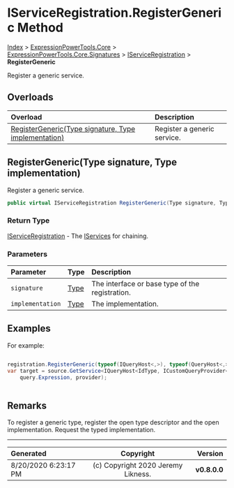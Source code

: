 ﻿# IServiceRegistration.RegisterGeneric Method

[Index](../index.md) > [ExpressionPowerTools.Core](ExpressionPowerTools.Core.a.md) > [ExpressionPowerTools.Core.Signatures](ExpressionPowerTools.Core.Signatures.n.md) > [IServiceRegistration](ExpressionPowerTools.Core.Signatures.IServiceRegistration.i.md) > **RegisterGeneric**

Register a generic service.

## Overloads

| Overload | Description |
| :-- | :-- |
| [RegisterGeneric(Type signature, Type implementation)](#registergenerictype-signature-type-implementation) | Register a generic service. |
## RegisterGeneric(Type signature, Type implementation)

Register a generic service.

```csharp
public virtual IServiceRegistration RegisterGeneric(Type signature, Type implementation)
```

### Return Type

 [IServiceRegistration](ExpressionPowerTools.Core.Signatures.IServiceRegistration.i.md)  - The [IServices](ExpressionPowerTools.Core.Signatures.IServices.i.md) for chaining.

### Parameters

| Parameter | Type | Description |
| :-- | :-- | :-- |
| `signature` | [Type](https://docs.microsoft.com/dotnet/api/system.type) | The interface or base type of the registration. |
| `implementation` | [Type](https://docs.microsoft.com/dotnet/api/system.type) | The implementation. |


## Examples

For example:

```csharp

registration.RegisterGeneric(typeof(IQueryHost<,>), typeof(QueryHost<,>));
var target = source.GetService<IQueryHost<IdType, ICustomQueryProvider<IdType>>>(
    query.Expression, provider);
            
```

## Remarks

To register a generic type, register the open type descriptor and the open
            implementation. Request the typed implementation.


---

| Generated | Copyright | Version |
| :-- | :-: | --: |
| 8/20/2020 6:23:17 PM | (c) Copyright 2020 Jeremy Likness. | **v0.8.0.0** |
